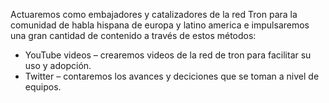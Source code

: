 
Actuaremos como embajadores y catalizadores de la red Tron para la comunidad de habla hispana de europa y latino america e impulsaremos una gran cantidad de contenido a través de estos métodos:

* YouTube videos – crearemos videos de la red de tron para facilitar su uso y adopción.
* Twitter – contaremos los avances y deciciones que se toman a nivel de equipos.
